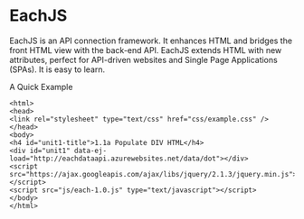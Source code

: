 # EachJS
EachJS is an API connection framework. It enhances HTML and bridges the front HTML view with the back-end API. EachJS extends HTML with new attributes, perfect for API-driven websites and Single Page Applications (SPAs). It is easy to learn. 

A Quick Example

```
<html>
<head>
<link rel="stylesheet" type="text/css" href="css/example.css" />
</head>
<body>
<h4 id="unit1-title">1.1a Populate DIV HTML</h4>
<div id="unit1" data-ej-load="http://eachdataapi.azurewebsites.net/data/dot"></div>
<script src="https://ajax.googleapis.com/ajax/libs/jquery/2.1.3/jquery.min.js"></script>
<script src="js/each-1.0.js" type="text/javascript"></script>
</body>
</html>
```
